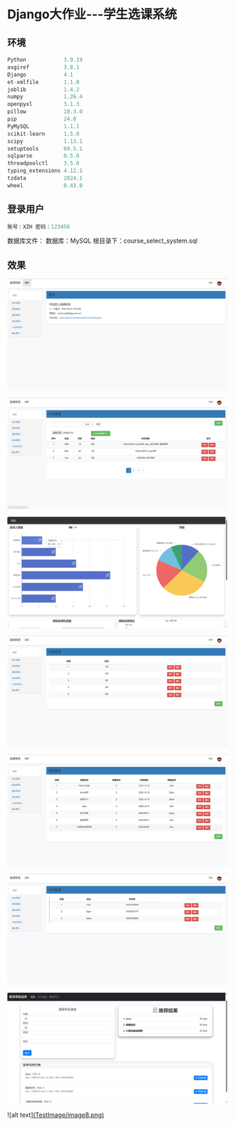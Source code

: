 # Django大作业---学生选课系统

## 环境

~~~python
Python            3.9.19
asgiref           3.8.1
Django            4.1
et-xmlfile        1.1.0
joblib            1.4.2
numpy             1.26.4
openpyxl          3.1.3
pillow            10.3.0
pip               24.0
PyMySQL           1.1.1
scikit-learn      1.5.0
scipy             1.13.1
setuptools        69.5.1
sqlparse          0.5.0
threadpoolctl     3.5.0
typing_extensions 4.12.1
tzdata            2024.1
wheel             0.43.0
~~~

## 登录用户

~~~python
账号：XZH 密码：123456
~~~

数据库文件：
数据库：MySQL
根目录下：course_select_system.sql

## 效果

![alt text](./TestImage/image.png)

![alt text](./TestImage/image3.png)

![alt text](TestImage/image1.png)

![alt text](TestImage/image4.png)


![alt text](TestImage/image5.png)

![alt text](TestImage/image6.png)

![alt text](TestImage/image7.png)

![alt text][(TestImage/image8.png)](https://github.com/ZHXie123/Django_Course_select/blob/main/TestImage/image20.png)
